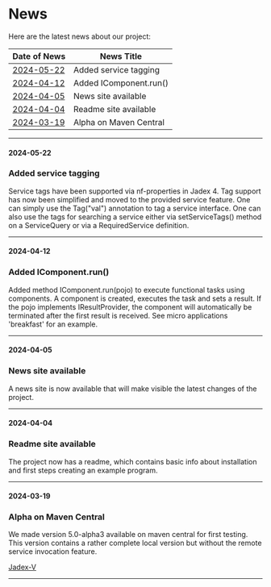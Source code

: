 # News

Here are the latest news about our project:

| Date of News | News Title                                            |
|--------------|-------------------------------------------------------|
| [2024-05-22](#2024-05-22) | Added service tagging |
| [2024-04-12](#2024-04-12) | Added IComponent.run() |
| [2024-04-05](#2024-04-05) | News site available |
| [2024-04-04](#2024-04-04) | Readme site available |
| [2024-03-19](#2024-03-19) | Alpha on Maven Central |

---

#### 2024-05-22
### Added service tagging

Service tags have been supported via nf-properties in Jadex 4.
Tag support has now been simplified and moved to the provided service feature.
One can simply use the Tag("val") annotation to tag a service interface.
One can also use the tags for searching a service either via setServiceTags()
method on a ServiceQuery or via a RequiredService definition.

---

#### 2024-04-12
### Added IComponent.run()

Added method IComponent.run(pojo) to execute functional tasks using
components. A component is created, executes the task and sets a result.
If the pojo implements IResultProvider, the component will automatically
be terminated after the first result is received. See micro applications
'breakfast' for an example.

---

#### 2024-04-05
### News site available

A news site is now available that will make visible the latest changes of the project.

---

#### 2024-04-04
### Readme site available

The project now has a readme, which contains basic info about installation and first steps
creating an example program.

---

#### 2024-03-19
### Alpha on Maven Central

We made version 5.0-alpha3 available on maven central for first testing. This version
contains a rather complete local version but without the remote service invocation feature.

[Jadex-V](https://central.sonatype.com/artifact/org.activecomponents.jadex/jadex-v)

---